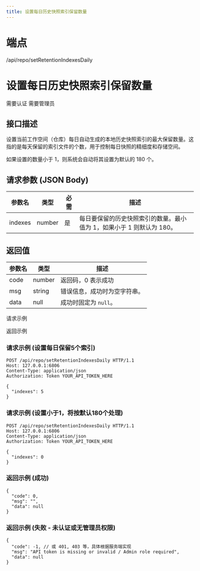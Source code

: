 ```yaml
---
title: 设置每日历史快照索引保留数量
---
```

# 端点

/api/repo/setRetentionIndexesDaily

# 设置每日历史快照索引保留数量

需要认证 需要管理员

## 接口描述

设置当前工作空间（仓库）每日自动生成的本地历史快照索引的最大保留数量。这指的是每天保留的索引文件的个数，用于控制每日快照的精细度和存储空间。

如果设置的数量小于 1，则系统会自动将其设置为默认的 180 个。

## 请求参数 (JSON Body)

| 参数名 | 类型 | 必需 | 描述 |
| --- | --- | --- | --- |
| indexes | number | 是 | 每日要保留的历史快照索引的数量。最小值为 1，如果小于 1 则默认为 180。 |

## 返回值

| 参数名 | 类型 | 描述 |
| --- | --- | --- |
| code | number | 返回码，0 表示成功 |
| msg | string | 错误信息，成功时为空字符串。 |
| data | null | 成功时固定为 `null`。 |

请求示例

返回示例

### 请求示例 (设置每日保留5个索引)

```
POST /api/repo/setRetentionIndexesDaily HTTP/1.1
Host: 127.0.0.1:6806
Content-Type: application/json
Authorization: Token YOUR_API_TOKEN_HERE

{
  "indexes": 5
}
```

### 请求示例 (设置小于1，将按默认180个处理)

```
POST /api/repo/setRetentionIndexesDaily HTTP/1.1
Host: 127.0.0.1:6806
Content-Type: application/json
Authorization: Token YOUR_API_TOKEN_HERE

{
  "indexes": 0
}
```

### 返回示例 (成功)

```
{
  "code": 0,
  "msg": "",
  "data": null
}
```

### 返回示例 (失败 - 未认证或无管理员权限)

```
{
  "code": -1, // 或 401, 403 等，具体根据服务端实现
  "msg": "API token is missing or invalid / Admin role required",
  "data": null
}
```

